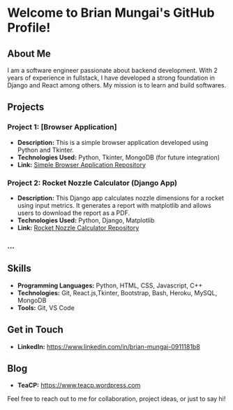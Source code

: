 # Welcome to Brian Mungai's GitHub Profile!

## About Me

I am a software engineer passionate about backend development. With 2 years of experience in fullstack, I have developed a strong foundation in Django and React among others. My mission is to learn and build softwares.

## Projects

### Project 1: [Browser Application]
- **Description:** This is a simple browser application developed using Python and Tkinter.
- **Technologies Used:** Python, Tkinter, MongoDB (for future integration)
- **Link:** [Simple Browser Application Repository](https://github.com/your-username/simple-browser)

### Project 2: Rocket Nozzle Calculator (Django App)
- **Description:** This Django app calculates nozzle dimensions for a rocket using input metrics. It generates a report with matplotlib and allows users to download the report as a PDF.
- **Technologies Used:** Python, Django, Matplotlib
- **Link:** [Rocket Nozzle Calculator Repository](https://github.com/your-username/rocket-nozzle-calculator)


### ...



## Skills

- **Programming Languages:** Python, HTML, CSS, Javascript, C++
- **Technologies:** Git, React.js,Tkinter, Bootstrap, Bash, Heroku, MySQL, MongoDB
- **Tools:** Git, VS Code

## Get in Touch

- **LinkedIn:** https://www.linkedin.com/in/brian-mungai-0911181b8

## Blog
- **TeaCP:** https://www.teacp.wordpress.com


Feel free to reach out to me for collaboration, project ideas, or just to say hi!
